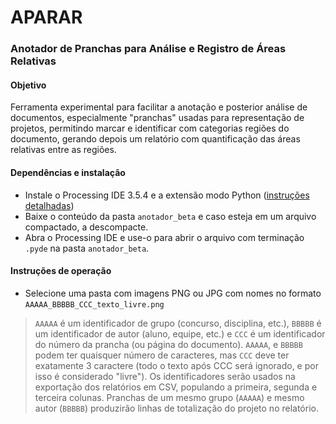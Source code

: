 # APARAR 

### Anotador de Pranchas para Análise e Registro de Áreas Relativas

#### Objetivo
Ferramenta experimental para facilitar a anotação e posterior análise de documentos, especialmente "pranchas" usadas para representação de projetos, permitindo  marcar e identificar com categorias regiões do documento, gerando depois um relatório com quantificação das áreas relativas entre as regiões.

#### Dependências e instalação
 - Instale o Processing IDE 3.5.4 e a extensão modo Python ([instruções detalhadas](https://abav.lugaralgum.com/como-instalar-o-processing-modo-python/))
 - Baixe o conteúdo da pasta `anotador_beta` e caso esteja em um arquivo compactado, a descompacte.
 - Abra o Processing IDE e use-o para abrir o arquivo com terminação `.pyde` na pasta `anotador_beta`.

#### Instruções de operação

- Selecione uma pasta com imagens PNG ou JPG com nomes no formato `AAAAA_BBBBB_CCC_texto_livre.png`
> `AAAAA` é um identificador de grupo (concurso, disciplina, etc.), `BBBBB` é um identificador de autor (aluno, equipe, etc.) e `CCC` é um identificador do número da prancha (ou página do documento).
> `AAAAA`, e `BBBBB` podem ter quaisquer número de caracteres, mas `CCC` deve ter exatamente 3 caractere (todo o texto após CCC será ignorado, e por isso é considerado "livre").
> Os identificadores serão usados na exportação dos relatórios em CSV, populando a primeira, segunda e terceira colunas. Pranchas de um mesmo grupo (`AAAAA`) e mesmo autor (`BBBBB`) produzirão linhas de totalização do projeto no relatório.
